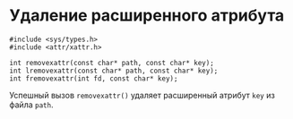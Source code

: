 # Удаление расширенного атрибута

    #include <sys/types.h>
    #include <attr/xattr.h>

    int removexattr(const char* path, const char* key);
    int lremovexattr(const char* path, const char* key);
    int fremovexattr(int fd, const char* key);

Успешный вызов `removexattr()` удаляет расширенный атрибут `key` из файла `path`. 